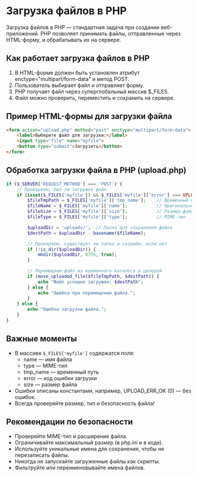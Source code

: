 # Загрузка файлов в PHP
Загрузка файлов в PHP — стандартная задача при создании веб-приложений. PHP позволяет принимать файлы, отправленные через HTML-форму, и обрабатывать их на сервере.

## Как работает загрузка файлов в PHP
1. В HTML-форме должен быть установлен атрибут enctype="multipart/form-data" и метод POST.
2. Пользователь выбирает файл и отправляет форму.
3. PHP получает файл через суперглобальный массив $_FILES.
4. Файл можно проверить, переместить и сохранить на сервере.

## Пример HTML-формы для загрузки файла
```html
<form action="upload.php" method="post" enctype="multipart/form-data">
    <label>Выберите файл для загрузки:</label>
    <input type="file" name="myfile">
    <button type="submit">Загрузить</button>
</form>
```

## Обработка загрузки файла в PHP (upload.php)
```php
if ($_SERVER['REQUEST_METHOD'] === 'POST') {
    // Проверяем, был ли загружен файл
    if (isset($_FILES['myfile']) && $_FILES['myfile']['error'] === UPLOAD_ERR_OK) {
        $fileTmpPath = $_FILES['myfile']['tmp_name'];    // Временный путь
        $fileName = $_FILES['myfile']['name'];           // Оригинальное имя файла
        $fileSize = $_FILES['myfile']['size'];           // Размер файла
        $fileType = $_FILES['myfile']['type'];           // MIME-тип

        $uploadDir = 'uploads/';  // Папка для сохранения файла
        $destPath = $uploadDir . basename($fileName);

        // Проверяем, существует ли папка и создаём, если нет
        if (!is_dir($uploadDir)) {
            mkdir($uploadDir, 0755, true);
        }

        // Перемещаем файл из временного каталога в целевой
        if (move_uploaded_file($fileTmpPath, $destPath)) {
            echo "Файл успешно загружен: $destPath";
        } else {
            echo "Ошибка при перемещении файла.";
        }
    } else {
        echo "Ошибка загрузки файла.";
    }
}
```

## Важные моменты
- В массиве `$_FILES['myfile']` содержатся поля:
  *  name — имя файла
  *  type — MIME-тип
  *  tmp_name — временный путь
  *  error — код ошибки загрузки
  *  size — размер файла
- Ошибки описаны константами, например, UPLOAD_ERR_OK (0) — без ошибок.
- Всегда проверяйте размер, тип и безопасность файла!

## Рекомендации по безопасности
- Проверяйте MIME-тип и расширение файла.
- Ограничивайте максимальный размер (в php.ini и в коде).
- Используйте уникальные имена для сохранения, чтобы не перезаписать файлы.
- Никогда не запускайте загруженные файлы как скрипты.
- Фильтруйте или переименовывайте имена файлов.
